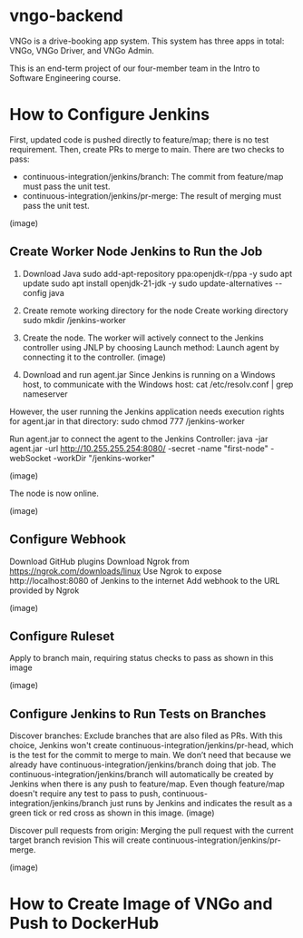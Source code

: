 # vngo-backend
VNGo is a drive-booking app system. This system has three apps in total: VNGo, VNGo Driver, and VNGo Admin.

This is an end-term project of our four-member team in the Intro to Software Engineering course.

# How to Configure Jenkins

First, updated code is pushed directly to feature/map; there is no test requirement.
Then, create PRs to merge to main. There are two checks to pass:
- continuous-integration/jenkins/branch: The commit from feature/map must pass the unit test.
- continuous-integration/jenkins/pr-merge: The result of merging must pass the unit test.

(image)

## Create Worker Node Jenkins to Run the Job
1) Download Java
sudo add-apt-repository ppa:openjdk-r/ppa -y
sudo apt update
sudo apt install openjdk-21-jdk -y
sudo update-alternatives --config java

2) Create remote working directory for the node
Create working directory
sudo mkdir /jenkins-worker

3) Create the node. The worker will actively connect to the Jenkins controller using JNLP by choosing Launch method: Launch agent by connecting it to the controller.
(image)

4) Download and run agent.jar
Since Jenkins is running on a Windows host, to communicate with the Windows host:
cat /etc/resolv.conf | grep nameserver

However, the user running the Jenkins application needs execution rights for agent.jar in that directory:
sudo chmod 777 /jenkins-worker

Run agent.jar to connect the agent to the Jenkins Controller:
java -jar agent.jar -url http://10.255.255.254:8080/ -secret <secret given by Jenkins after creating the node> -name "first-node" -webSocket -workDir "/jenkins-worker"

(image)

The node is now online.

(image)

## Configure Webhook
Download GitHub plugins
Download Ngrok from https://ngrok.com/downloads/linux
Use Ngrok to expose http://localhost:8080 of Jenkins to the internet
Add webhook to the URL provided by Ngrok

(image)

## Configure Ruleset
Apply to branch main, requiring status checks to pass as shown in this image

(image)

## Configure Jenkins to Run Tests on Branches
Discover branches: Exclude branches that are also filed as PRs.
With this choice, Jenkins won't create continuous-integration/jenkins/pr-head, which is the test for the commit to merge to main.
We don’t need that because we already have continuous-integration/jenkins/branch doing that job.
The continuous-integration/jenkins/branch will automatically be created by Jenkins when there is any push to feature/map.
Even though feature/map doesn't require any test to pass to push, continuous-integration/jenkins/branch just runs by Jenkins and indicates the result as a green tick or red cross as shown in this image.
(image)

Discover pull requests from origin: Merging the pull request with the current target branch revision
This will create continuous-integration/jenkins/pr-merge.

(image)

# How to Create Image of VNGo and Push to DockerHub